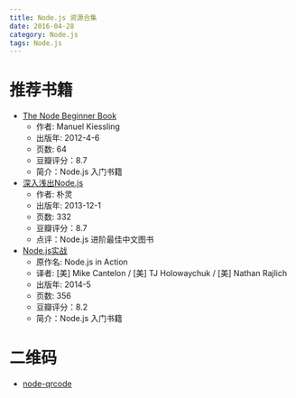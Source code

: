 ```yaml
---
title: Node.js 资源合集
date: 2016-04-28
category: Node.js
tags: Node.js
---
```


# 推荐书籍
- [The Node Beginner Book](https://book.douban.com/subject/11540736/)
    - 作者: Manuel Kiessling
    - 出版年: 2012-4-6
    - 页数: 64
    - 豆瓣评分：8.7
    - 简介：Node.js 入门书籍
- [深入浅出Node.js](https://book.douban.com/subject/25768396/)
    - 作者: 朴灵
    - 出版年: 2013-12-1
    - 页数: 332
    - 豆瓣评分：8.7
    - 点评：Node.js 进阶最佳中文图书
- [Node.js实战](https://book.douban.com/subject/25870705/)
    - 原作名: Node.js in Action
    - 译者: [美] Mike Cantelon / [美] TJ Holowaychuk / [美] Nathan Rajlich
    - 出版年: 2014-5
    - 页数: 356
    - 豆瓣评分：8.2
    - 简介：Node.js 入门书籍


# 二维码
- [node-qrcode](https://github.com/soldair/node-qrcode)
